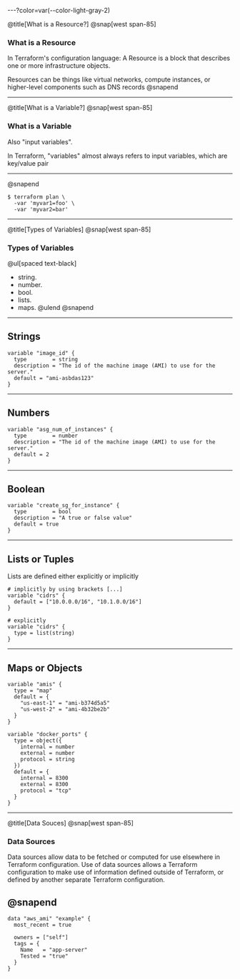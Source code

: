 ---?color=var(--color-light-gray-2)

@title[What is a Resource?]
@snap[west span-85]
### What is a Resource

In Terraform's configuration language: A Resource is a block that describes one or more infrastructure objects. 

Resources can be things like virtual networks, compute instances, or higher-level components such as DNS records
@snapend

---

@title[What is a Variable?]
@snap[west span-85]
### What is a Variable

Also "input variables".

In Terraform, "variables" almost always refers to input variables, which are key/value pair

---

@snapend
```
$ terraform plan \
  -var 'myvar1=foo' \
  -var 'myvar2=bar'
```

---

@title[Types of Variables]
@snap[west span-85]
### Types of Variables
@ul[spaced text-black]
- string.
- number.
- bool.
- lists.
- maps.
@ulend
@snapend

---

## Strings
```
variable "image_id" {
  type        = string
  description = "The id of the machine image (AMI) to use for the server."
  default = "ami-asbdas123"
}
```

---

## Numbers
```
variable "asg_num_of_instances" {
  type        = number
  description = "The id of the machine image (AMI) to use for the server."
  default = 2
}
```

---

## Boolean
```
variable "create_sg_for_instance" {
  type        = bool
  description = "A true or false value"
  default = true
}
```

---

## Lists or Tuples

Lists are defined either explicitly or implicitly

```
# implicitly by using brackets [...]
variable "cidrs" { 
  default = ["10.0.0.0/16", "10.1.0.0/16"] 
}

# explicitly
variable "cidrs" { 
  type = list(string) 
}
```

---

## Maps or Objects

```
variable "amis" {
  type = "map"
  default = {
    "us-east-1" = "ami-b374d5a5"
    "us-west-2" = "ami-4b32be2b"
  }
}
```

```
variable "docker_ports" {
  type = object({
    internal = number
    external = number
    protocol = string
  })
  default = {
    internal = 8300
    external = 8300
    protocol = "tcp"
  }
}
```

---
@title[Data Souces]
@snap[west span-85]
### Data Sources

Data sources allow data to be fetched or computed for use elsewhere in Terraform configuration. Use of data sources allows a Terraform configuration to make use of information defined outside of Terraform, or defined by another separate Terraform configuration.

@snapend
---

```
data "aws_ami" "example" {
  most_recent = true

  owners = ["self"]
  tags = {
    Name   = "app-server"
    Tested = "true"
  }
}
```
